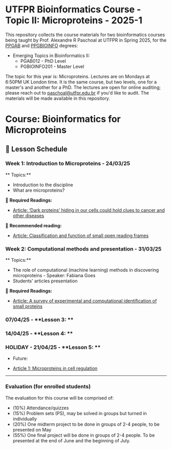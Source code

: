 # UTFPR Bioinformatics Course - Topic II: Microproteins - 2025-1

This repository collects the course materials for two bioinformatics courses being taught by Prof. Alexandre R Paschoal at UTFPR in Spring 2025, for the [PPGAB](https://www.utfpr.edu.br/cursos/programas-de-pos-graduacao/ppgab-cp) and [PPGBIOINFO](https://www.utfpr.edu.br/cursos/programas-de-pos-graduacao/ppgbioinfo-cp) degrees: 

* Emerging Topics in Bioinformatics II:
  * PGAB012 - PhD Level
  * PGBIOINFO201 - Master Level 

The topic for this year is: Microproteins.
Lectures are on Mondays at 6:50PM UK London time.
It is the same course, but two levels, one for a master's and another for a PhD. The lectures are open for online auditing; please reach out to paschoal@utfpr.edu.br if you'd like to audit. The materials will be made available in this repository.

# Course: Bioinformatics for Microproteins  
## 📅 Lesson Schedule  

### **Week 1: Introduction to Microproteins - 24/03/25**  
** Topics:**  
- Introduction to the discipline
- What are microproteins?  

📄 **Required Readings:**  
- [Article: ‘Dark proteins’ hiding in our cells could hold clues to cancer and other diseases](https://www.nature.com/articles/d41586-025-00217-w)

📄 **Recommended reading:**
- [Article: Classification and function of small open reading frames](https://www.nature.com/articles/nrm.2017.58)

### **Week 2: Computational methods and presentation - 31/03/25**  
** Topics:**  
- The role of computational (machine learning) methods in discovering microproteins - Speaker: Fabiana Goes 
- Students' articles presentation

📄 **Required Readings:**  
- [Article: A survey of experimental and computational identification of small proteins](https://doi.org/10.1093/bib/bbae345)
  
### 07/04/25 - **Lesson 3: **  
### 14/04/25 - **Lesson 4: **  
### HOLIDAY - 21/04/25 - **Lesson 5: **  



* Future:
- [Article 1: Microproteins in cell regulation](https://doi.org/10.1016/j.cell.2023.09.001)  

---
### Evaluation (for enrolled students)
The evaluation for this course will be comprised of:

* (10%) Attendance/quizzes
* (15%) Problem sets (PS), may be solved in groups but turned in individually
* (20%) One midterm project to be done in groups of 2-4 people, to be presented on May
* (55%) One final project will be done in groups of 2-4 people. To be presented at the end of June and the beginning of July.
